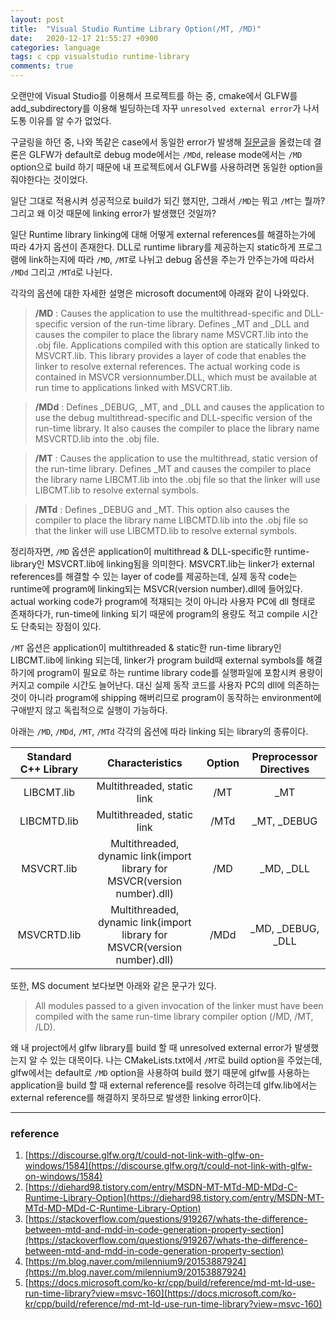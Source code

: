 ```yaml
---
layout: post
title:  "Visual Studio Runtime Library Option(/MT, /MD)"
date:   2020-12-17 21:55:27 +0900
categories: language
tags: c cpp visualstudio runtime-library
comments: true  
---
```


오랜만에 Visual Studio를 이용해서 프로젝트를 하는 중, cmake에서 GLFW를 add_subdirectory를 이용해 빌딩하는데 자꾸 
`unresolved external error`가 나서 도통 이유를 알 수가 없었다.

구글링을 하던 중, 나와 똑같은 case에서 동일한 error가 발생해 [질문글](https://discourse.glfw.org/t/could-not-link-with-glfw-on-windows/1584)을 올렸는데 결론은 GLFW가 default로 debug mode에서는 `/MDd`, release mode에서는 `/MD` option으로 build 하기 때문에 내 프로젝트에서 GLFW를 사용하려면 동일한 option을 줘야한다는 것이었다.

일단 그대로 적용시켜 성공적으로 build가 되긴 했지만, 그래서 `/MD`는 뭐고 `/MT`는 뭘까? 그리고 왜 이것 때문에 linking error가 발생했던 것일까?

일단 Runtime library linking에 대해 어떻게 external references를 해결하는가에 따라 4가지 옵션이 존재한다.
DLL로 runtime library를 제공하는지 static하게 프로그램에 link하는지에 따라 `/MD`, `/MT`로 나뉘고 debug 옵션을 주는가 안주는가에 따라서 `/MDd` 그리고 `/MTd`로 나뉜다.

각각의 옵션에 대한 자세한 설명은 microsoft document에 아래와 같이 나와있다.
> **/MD** : Causes the application to use the multithread-specific and DLL-specific version of the run-time library. Defines _MT and _DLL and causes the compiler to place the library name MSVCRT.lib into the .obj file.
> Applications compiled with this option are statically linked to MSVCRT.lib. This library provides a layer of code that enables the linker to resolve external references. The actual working code is contained in MSVCR versionnumber.DLL, which must be available at run time to applications linked with MSVCRT.lib.

> **/MDd** : Defines _DEBUG, _MT, and _DLL and causes the application to use the debug multithread-specific and DLL-specific version of the run-time library. It also causes the compiler to place the library name MSVCRTD.lib into the .obj file.

> **/MT** : Causes the application to use the multithread, static version of the run-time library. Defines _MT and causes the compiler to place the library name LIBCMT.lib into the .obj file so that the linker will use LIBCMT.lib to resolve external symbols.

> **/MTd** : Defines _DEBUG and _MT. This option also causes the compiler to place the library name LIBCMTD.lib into the .obj file so that the linker will use LIBCMTD.lib to resolve external symbols.

정리하자면, `/MD` 옵션은 application이 multithread & DLL-specific한 runtime-library인 MSVCRT.lib에 linking됨을 의미한다. MSVCRT.lib는 linker가 external references를 해결할 수 있는 layer of code를 제공하는데, 실제 동작 code는 runtime에 program에 linking되는 MSVCR(version number).dll에 들어있다. actual working code가 program에 적재되는 것이 아니라 사용자 PC에 dll 형태로 존재하다가, run-time에 linking 되기 때문에 program의 용량도 적고 compile 시간도 단축되는 장점이 있다.

`/MT` 옵션은 application이 multithreaded & static한 run-time library인 LIBCMT.lib에 linking 되는데, linker가 program build때 external symbols를 해결하기에 program이 필요로 하는 runtime library code를 실행파일에 포함시켜 용량이 커지고 compile 시간도 늘어난다. 대신 실제 동작 코드를 사용자 PC의 dll에 의존하는 것이 아니라 program에 shipping 해버리므로 program이 동작하는 environment에 구애받지 않고 독립적으로 실행이 가능하다. 

아래는 `/MD`, `/MDd`, `/MT`, `/MTd` 각각의 옵션에 따라 linking 되는 library의 종류이다.

| Standard C++ Library | Characteristics | Option | Preprocessor Directives |
|:---:|:---:|:---:|:---:|
|LIBCMT.lib|Multithreaded, static link|/MT|_MT|
|LIBCMTD.lib|Multithreaded, static link|/MTd|_MT, _DEBUG|
|MSVCRT.lib|Multithreaded, dynamic link(import library for MSVCR(version number).dll)|/MD|_MD, _DLL|
|MSVCRTD.lib|Multithreaded, dynamic link(import library for MSVCR(version number).dll)|/MDd|_MD, _DEBUG, _DLL|

또한, MS document 보다보면 아래와 같은 문구가 있다.
> All modules passed to a given invocation of the linker must have been compiled with the same run-time library compiler option (/MD, /MT, /LD).

왜 내 project에서 glfw library를 build 할 때 unresolved external error가 발생했는지 알 수 있는 대목이다. 나는 CMakeLists.txt에서 `/MT`로 build option을 주었는데, glfw에서는 default로 `/MD` option을 사용하여 build 했기 때문에 glfw를 사용하는 application을 build 할 때 external reference를 resolve 하려는데 glfw.lib에서는 external reference를 해결하지 못하므로 발생한 linking error이다.

---
### reference
1. [https://discourse.glfw.org/t/could-not-link-with-glfw-on-windows/1584](https://discourse.glfw.org/t/could-not-link-with-glfw-on-windows/1584)
2. [https://diehard98.tistory.com/entry/MSDN-MT-MTd-MD-MDd-C-Runtime-Library-Option](https://diehard98.tistory.com/entry/MSDN-MT-MTd-MD-MDd-C-Runtime-Library-Option)
3. [https://stackoverflow.com/questions/919267/whats-the-difference-between-mtd-and-mdd-in-code-generation-property-section](https://stackoverflow.com/questions/919267/whats-the-difference-between-mtd-and-mdd-in-code-generation-property-section)
4. [https://m.blog.naver.com/milennium9/20153887924](https://m.blog.naver.com/milennium9/20153887924)
5. [https://docs.microsoft.com/ko-kr/cpp/build/reference/md-mt-ld-use-run-time-library?view=msvc-160](https://docs.microsoft.com/ko-kr/cpp/build/reference/md-mt-ld-use-run-time-library?view=msvc-160) 